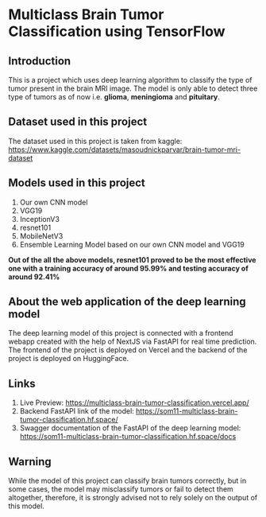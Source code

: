 # Multiclass Brain Tumor Classification using TensorFlow

## Introduction
This is a project which uses deep learning algorithm to classify the type of tumor present in the brain MRI image. The model is only able to detect three type of tumors as of now i.e. **glioma**, **meningioma** and **pituitary**.

## Dataset used in this project

The dataset used in this project is taken from kaggle: https://www.kaggle.com/datasets/masoudnickparvar/brain-tumor-mri-dataset

## Models used in this project

1) Our own CNN model
2) VGG19
3) InceptionV3
4) resnet101
5) MobileNetV3
6) Ensemble Learning Model based on our own CNN model and VGG19

**Out of the all the above models, resnet101 proved to be the most effective one with a training accuracy of around 95.99% and testing accuracy of around 92.41%**

## About the web application of the deep learning model

The deep learning model of this project is connected with a frontend webapp created with the help of NextJS via FastAPI for real time prediction. The frontend of the project is deployed on Vercel and the backend of the project is deployed on HuggingFace.

## Links

1) Live Preview: https://multiclass-brain-tumor-classification.vercel.app/
2) Backend FastAPI link of the model: https://som11-multiclass-brain-tumor-classification.hf.space/
3) Swagger documentation of the FastAPI of the deep learning model: https://som11-multiclass-brain-tumor-classification.hf.space/docs

## Warning
While the model of this project can classify brain tumors correctly, but in some cases, the model may misclassify tumors or fail to detect them altogether, therefore, it is strongly advised not to rely solely on the output of this model.
